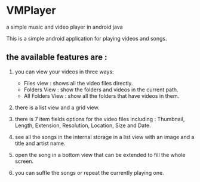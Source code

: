 # VMPlayer
a simple music and video player in android java

This is a simple android application for playing videos and songs.
## the available features are :
 1. you can view your videos in three ways:
    - Files view : shows all the video files directly.
    - Folders View : show the folders and videos in the current path.
    - All Folders View : show all the folders that have videos in them.

 2. there is a list view and a grid view.
 
 3. there is 7 item fields options for the video files including : Thumbnail, Length, Extension, Resolution, Location, Size and Date.
 
4. see all the songs in the internal storage in a list view with an image and a title and artist name.

 5. open the song in a bottom view that can be extended to fill the whole screen.

 6. you can suffle the songs or repeat the currently playing one.
